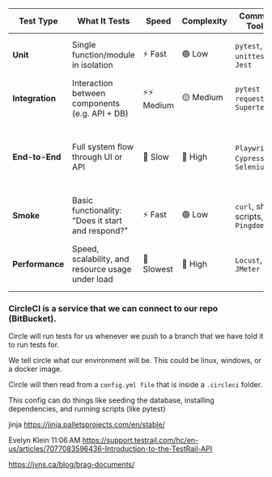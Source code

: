 
| **Test Type**   | **What It Tests**                                 | **Speed**  | **Complexity** | **Common Tools**                    | **When to Run**                            |
| --------------- | ------------------------------------------------- | ---------- | -------------- | ----------------------------------- | ------------------------------------------ |
| **Unit**        | Single function/module in isolation               | ⚡ Fast     | 🟢 Low         | `pytest`, `unittest`, `Jest`        | Local, CI on every push                    |
| **Integration** | Interaction between components (e.g. API + DB)    | ⚡⚡ Medium  | 🟡 Medium      | `pytest + requests`, `Supertest`    | Local, CI, staging                         |
| **End-to-End**  | Full system flow through UI or API                | 🐢 Slow    | 🔴 High        | `Playwright`, `Cypress`, `Selenium` | CI (light), staging (full), post-deploy QA |
| **Smoke**       | Basic functionality: "Does it start and respond?" | ⚡ Fast     | 🟢 Low         | `curl`, shell scripts, `Pingdom`    | Staging, prod (health check)               |
| **Performance** | Speed, scalability, and resource usage under load | 🐘 Slowest | 🔴 High        | `Locust`, `k6`, `JMeter`            | Staging, pre-prod stress testing           |


### CircleCI is a service that we can connect to our repo (BitBucket). 

Circle will run tests for us whenever we push to a branch that we have told it to run tests for.

We tell circle what our environment will be. This could be linux, windows, or a docker image. 

Circle will then read from a `config.yml file` that is inside a `.circleci` folder. 

This config can do things like seeding the database, installing dependencies, and running scripts (like pytest)

jinja
https://jinja.palletsprojects.com/en/stable/


Evelyn Klein
11:06 AM
https://support.testrail.com/hc/en-us/articles/7077083596436-Introduction-to-the-TestRail-API

https://jvns.ca/blog/brag-documents/


